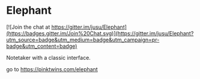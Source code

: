 Elephant
========

[![Join the chat at https://gitter.im/jusu/Elephant](https://badges.gitter.im/Join%20Chat.svg)](https://gitter.im/jusu/Elephant?utm_source=badge&utm_medium=badge&utm_campaign=pr-badge&utm_content=badge)

Notetaker with a classic interface.

go to https://pinktwins.com/elephant
